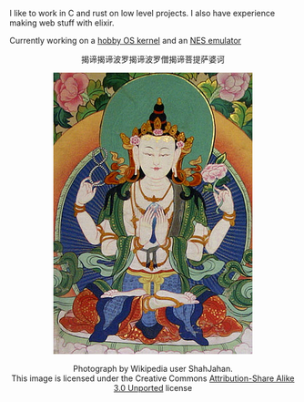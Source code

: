 

I like to work in C and rust on low level projects. I also have experience making web stuff with elixir.

Currently working on a [hobby OS kernel](https://github.com/emm218/eos) and an [NES emulator](https://github.com/emm218/unlucky)

<p align="center">揭谛揭谛波罗揭谛波罗僧揭谛菩提萨婆诃</p>

<p align="center">
  <img alt="a depiction of Avalokitesvara bodhisattva" src="/thangka.jpg">
</p>
<p align="center">
  Photograph by Wikipedia user ShahJahan.<br> This image is licensed under the Creative Commons <a href="https://creativecommons.org/licenses/by-sa/3.0/deed.en">Attribution-Share Alike 3.0 Unported</a> license
</p>
<!--
**emm218/emm218** is a ✨ _special_ ✨ repository because its `README.md` (this file) appears on your GitHub profile.

Here are some ideas to get you started:

- 🔭 I’m currently working on ...
- 🌱 I’m currently learning ...
- 👯 I’m looking to collaborate on ...
- 🤔 I’m looking for help with ...
- 💬 Ask me about ...
- 📫 How to reach me: ...
- 😄 Pronouns: ...
- ⚡ Fun fact: ...
-->
